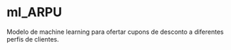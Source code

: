 # ml_ARPU
Modelo de machine learning para ofertar cupons de desconto a diferentes perfis de clientes.
